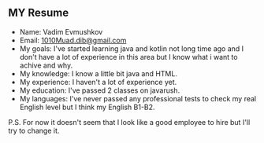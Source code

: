 ## MY Resume

- Name: Vadim Evmushkov
- Email: 1010Muad.dib@gmail.com
- My goals: I've started learning java and kotlin not long time ago and I don't have a lot of experience in this area but I know what i want to achive and why.
- My knowledge: I know a little bit java and HTML.
- My experience: I haven't a lot of experience yet. 
- My education: I've passed 2 classes on javarush.
- My languages: I've never passed any professional tests to check my real English level but I think my English B1-B2.

P.S. For now it doesn't seem that I look like a good employee to hire but I'll try to change it.
